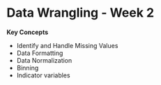 # Data Wrangling - Week 2

**Key Concepts**

* Identify and Handle Missing Values
* Data Formatting
* Data Normalization
* Binning
* Indicator variables
